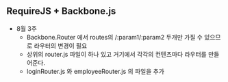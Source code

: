 ## RequireJS + Backbone.js ##

* 8월 3주
  * Backbone.Router 에서 routes의 /:param1/:param2 두개만 가질 수 있으므로 라우터의 변경이 필요  
  * 상위의 router.js 파일이 하나 있고 거기에서 각각의 컨텐츠마다 라우터를 만들어준다.   
  * loginRouter.js 와 employeeRouter.js 의 파일을 추가 

